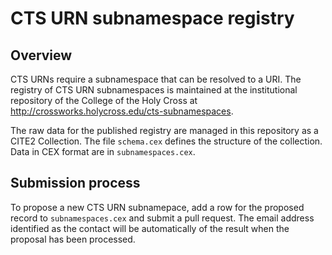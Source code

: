 # CTS URN subnamespace registry


## Overview


CTS URNs require a subnamespace that can be resolved to a URI.   The registry of CTS URN subnamespaces is maintained at the institutional repository of the College of the Holy Cross at <http://crossworks.holycross.edu/cts-subnamespaces>.

The raw data for the published registry are managed in this repository as a CITE2 Collection.  The file `schema.cex` defines the structure of the collection.  Data in CEX format are in `subnamespaces.cex`.


## Submission process

To propose a new CTS URN subnamepace, add a row for the proposed record to `subnamespaces.cex` and submit a pull request.  The email address identified as the contact  will be automatically of the result when the proposal has been processed.
